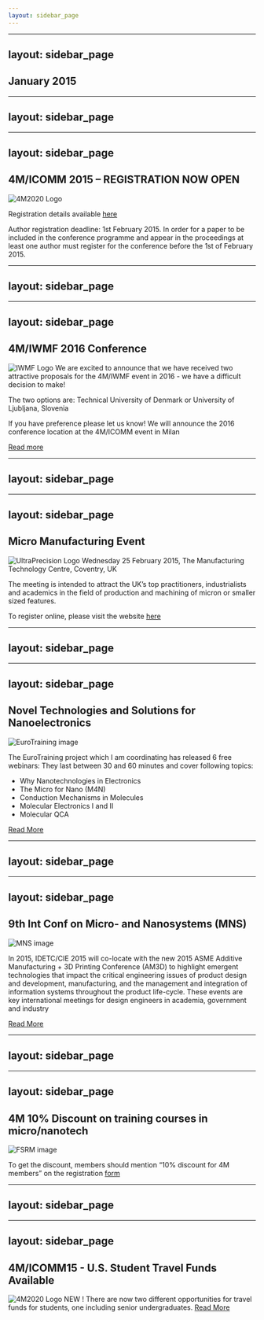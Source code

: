 ```yaml
---
layout: sidebar_page
---
```


---
layout: sidebar_page
---

## January 2015

---
layout: sidebar_page
---

---
layout: sidebar_page
---

## 4M/ICOMM 2015 – REGISTRATION NOW OPEN

![4M2020 Logo]("/4m-association/assets/images/conference.jpg)

Registration details available [here](/4m-association/content/Conference-Registration.md)

Author registration deadline: 1st February 2015. In order for a paper to be included in the conference programme and appear in the proceedings at least one author must register for the conference before the 1st of February 2015.


---
layout: sidebar_page
---

---
layout: sidebar_page
---

## 4M/IWMF 2016 Conference

![IWMF Logo]("/4m-association/assets/images/2016-conference.jpg)
We are excited to announce that we have received two attractive proposals for the 4M/IWMF event in 2016 - we have a difficult decision to make!

The two options are:
Technical University of Denmark or University of Ljubljana, Slovenia

If you have preference please let us know! We will announce the 2016 conference location at the 4M/ICOMM event in Milan

[Read more](/4m-association/content/4MIWMF-2016-Proposals.md)

---
layout: sidebar_page
---

---
layout: sidebar_page
---

## Micro Manufacturing Event

![UltraPrecision Logo]("/4m-association/assets/images/up-event.jpg)
Wednesday 25 February 2015, The Manufacturing Technology Centre, Coventry, UK

The meeting is intended to attract the UK’s top practitioners, industrialists and academics in the field of production and machining of micron or smaller sized features. 


To register online, please visit the website [here](http://www.ultraprecision.org/news/events/micro-manufacturing-2/)


---
layout: sidebar_page
---

---
layout: sidebar_page
---

## Novel Technologies and Solutions for Nanoelectronics

![EuroTraining image]("/4m-association/assets/images/euro-traning.jpg)

The EuroTraining project which I am coordinating has released 6 free webinars:
They last between 30 and 60 minutes and cover following topics:
- Why Nanotechnologies in Electronics
- The Micro for Nano (M4N)
- Conduction Mechanisms in Molecules
- Molecular Electronics I and II
- Molecular QCA

[Read More](http://www.eurotraining.net/webinars.php)


---
layout: sidebar_page
---

---
layout: sidebar_page
---

## 9th Int Conf on Micro- and Nanosystems (MNS)

![MNS image]("/4m-association/assets/images/mns.jpg)

In 2015, IDETC/CIE 2015 will co-locate with the new 2015 ASME Additive Manufacturing + 3D Printing Conference (AM3D) to highlight emergent technologies that impact the critical engineering issues of product design and development, manufacturing, and the management and integration of information systems throughout the product life-cycle. These events are key international meetings for design engineers in academia, government and industry

[Read More](http://www.asmeconferences.org/IDETC2015/index.cfm)


---
layout: sidebar_page
---

---
layout: sidebar_page
---

## 4M 10% Discount on training courses in micro/nanotech

![FSRM image]("/4m-association/assets/images/fsrm.jpg)

To get the discount, members should mention “10% discount for 4M members” on the registration [form](http://www.fsrm.ch/agendas/Micro-et-Nano-Technologies/)



---
layout: sidebar_page
---

---
layout: sidebar_page
---

## 4M/ICOMM15 - U.S. Student Travel Funds Available

![4M2020 Logo]("/4m-association/assets/images/conference.jpg)
NEW ! There are now two different opportunities for travel funds for students, one including senior undergraduates.
[Read More](http://www.4m-icomm-2015.polimi.it/travel_fund.php)
